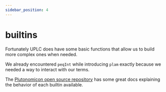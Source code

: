 ```yaml
---
sidebar_position: 4
---
```


# builtins

Fortunately UPLC does have some basic functions that allow us to build more complex ones when needed.

We already encountered `peqInt` while introducing `plam` exactly because we needed a way to interact with our terms.

The [Plutonomicon open source repository](https://github.com/Plutonomicon/plutonomicon/blob/main/builtin-functions) has some great docs explaining the behavior of each builtin available.